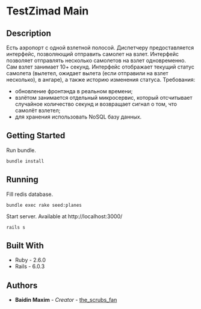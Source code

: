 # TestZimad Main

## Description

Есть аэропорт с одной взлетной полосой. Диспетчеру предоставляется интерфейс, позволяющий отправить самолет на взлет.
Интерфейс позволяет отправлять несколько самолетов на взлет одновременно. Сам взлет занимает 10+ секунд. 
Интерфейс отображает текущий статус самолета (вылетел, ожидает вылета (если отправили на взлет несколько), в ангаре), а также историю изменения статуса. 
Требования: 
- обновление фронтэнда в реальном времени;
- взлётом занимается отдельный микросервис, который отсчитывает случайное количество секунд и возвращает сигнал о том, что самолёт взлетел;
- для хранения использовать NoSQL базу данных.

## Getting Started

Run bundle.


```
bundle install
```

## Running

Fill redis database.

```
bundle exec rake seed:planes
```

Start server. Available at http://localhost:3000/


```
rails s
```
## Built With

* Ruby - 2.6.0
* Rails - 6.0.3

## Authors

* **Baidin Maxim** - *Creator* - [the_scrubs_fan](https://github.com/TheScrubsFan)



